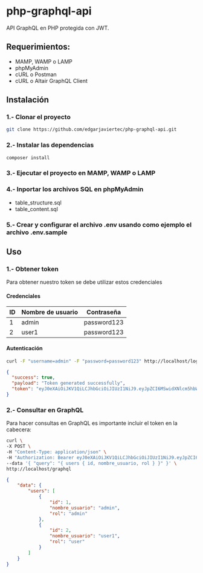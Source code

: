 # php-graphql-api

API GraphQL en PHP protegida con JWT.

## Requerimientos:

* MAMP, WAMP o LAMP
* phpMyAdmin
* cURL o Postman
* cURL o Altair GraphQL Client

## Instalación

### 1.- Clonar el proyecto

```bash
git clone https://github.com/edgarjaviertec/php-graphql-api.git
```

### 2.- Instalar las dependencias

```bash
composer install
```

### 3.- Ejecutar el proyecto en MAMP, WAMP o LAMP

### 4.- Inportar los archivos SQL en phpMyAdmin

* table_structure.sql
* table_content.sql

### 5.- Crear y configurar el archivo .env usando como ejemplo el archivo .env.sample

## Uso

### 1.- Obtener token

Para obtener nuestro token se debe utilizar estos credenciales

#### Credenciales

| ID | Nombre de usuario | Contraseña | 
|----|-------------------|------------|
| 1  | admin             |password123    |
| 2  | user1              |password123    |

#### Autenticación

```bash
curl -F "username=admin" -F "password=password123" http://localhost/login
```

```json
{
  "success": true,
  "payload": "Token generated successfully",
  "token": "eyJ0eXAiOiJKV1QiLCJhbGciOiJIUzI1NiJ9.eyJpZCI6MSwidXNlcm5hbWUiOiJhZG1pbiIsInJvbGUiOiJhZG1pbiIsImV4cCI6MTYxOTY0OTE2N30.jxCDLSibKERniQUu7kkaM7qMUJIyC-CGo8UBfULJph8"
}
```

### 2.- Consultar en GraphQL

Para hacer consultas en GraphQL es importante incluir el token en la cabecera:

```bash
curl \
-X POST \
-H "Content-Type: application/json" \
-H "Authorization: Bearer eyJ0eXAiOiJKV1QiLCJhbGciOiJIUzI1NiJ9.eyJpZCI6MSwidXNlcm5hbWUiOiJhZG1pbiIsInJvbGUiOiJhZG1pbiIsImV4cCI6MTYxOTY0OTE2N30.jxCDLSibKERniQUu7kkaM7qMUJIyC-CGo8UBfULJph8" \
--data '{ "query": "{ users { id, nombre_usuario, rol } }" }' \
http://localhost/graphql
```

```json
{
    "data": {
        "users": [
            {
                "id": 1,
                "nombre_usuario": "admin",
                "rol": "admin"
            },
            {
                "id": 2,
                "nombre_usuario": "user1",
                "rol": "user"
            }
        ]
    }
}
```

